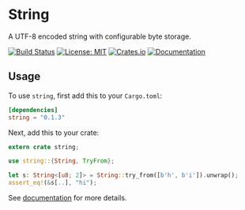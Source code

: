 # String

A UTF-8 encoded string with configurable byte storage.

[![Build Status](https://travis-ci.org/carllerche/string.svg?branch=master)](https://travis-ci.org/carllerche/string)
[![License: MIT](https://img.shields.io/badge/License-MIT-blue.svg)](https://opensource.org/licenses/MIT)
[![Crates.io](https://img.shields.io/crates/v/string.svg?maxAge=2592000)](https://crates.io/crates/string)
[![Documentation](https://docs.rs/string/badge.svg)](https://docs.rs/string/0.1.3/string/)

## Usage

To use `string`, first add this to your `Cargo.toml`:

```toml
[dependencies]
string = "0.1.3"
```

Next, add this to your crate:

```rust
extern crate string;

use string::{String, TryFrom};

let s: String<[u8; 2]> = String::try_from([b'h', b'i']).unwrap();
assert_eq!(&s[..], "hi");
```

See [documentation](https://docs.rs/string) for more details.
